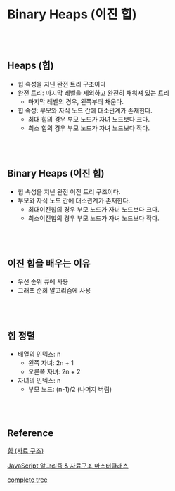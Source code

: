 # Binary Heaps (이진 힙)

<br><br>

## Heaps (힙)
- 힙 속성을 지닌 완전 트리 구조이다
- 완전 트리: 마지막 레벨을 제외하고 완전히 채워져 있는 트리
  - 마지막 레벨의 경우, 왼쪽부터 채운다.
- 힙 속성: 부모와 자식 노드 간에 대소관계가 존재한다. 
  - 최대 힙의 경우 부모 노드가 자녀 노드보다 크다.
  - 최소 힙의 경우 부모 노드가 자녀 노드보다 작다.

<br><br>

## Binary Heaps (이진 힙)
- 힙 속성을 지닌 완전 이진 트리 구조이다.
- 부모와 자식 노드 간에 대소관계가 존재한다.
  - 최대이진힙의 경우 부모 노드가 자녀 노드보다 크다.
  - 최소이진힙의 경우 부모 노드가 자녀 노드보다 작다.

<br><br>

## 이진 힙을 배우는 이유
- 우선 순위 큐에 사용
- 그래프 순회 알고리즘에 사용

<br><br>

## 힙 정렬
- 배열의 인덱스: n  
  - 왼쪽 자녀: 2n + 1  
  - 오른쪽 자녀: 2n + 2  
- 자녀의 인덱스: n   
  - 부모 노드: (n-1)/2 (나머지 버림)
 
<br><br>

## Reference <!-- omit in toc -->
[힙 (자료 구조)](https://ko.wikipedia.org/wiki/%ED%9E%99_(%EC%9E%90%EB%A3%8C_%EA%B5%AC%EC%A1%B0))

[JavaScript 알고리즘 & 자료구조 마스터클래스](https://www.udemy.com/course/best-javascript-data-structures/)

[complete tree](https://xlinux.nist.gov/dads/HTML/completetree.html)
